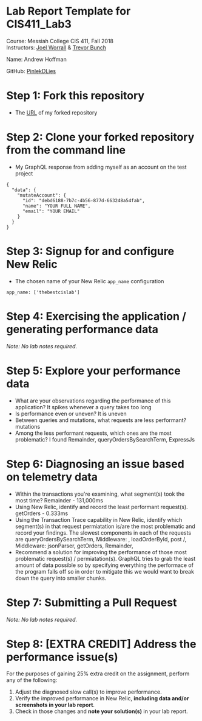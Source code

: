 # Lab Report Template for CIS411_Lab3
Course: Messiah College CIS 411, Fall 2018<br/>
Instructors: [Joel Worrall](https://github.com/tangollama) & [Trevor Bunch](https://github.com/trevordbunch)<br/>

Name: Andrew Hoffman<br/>

GitHub: [PinlekDLies](https://github.com/PinlekDLies)<br/>

# Step 1: Fork this repository
- The [URL](https://github.com/PinlekDLies/cis411_lab3) of my forked repository

# Step 2: Clone your forked repository from the command line
- My GraphQL response from adding myself as an account on the test project
```
{
  "data": {
    "mutateAccount": {
      "id": "debd6188-7b7c-4b56-877d-663248a54fab",
      "name": "YOUR FULL NAME",
      "email": "YOUR EMAIL"
    }
  }
}
```

# Step 3: Signup for and configure New Relic
- The chosen name of your New Relic ```app_name``` configuration
```
app_name: ['thebestcislab']
```

# Step 4: Exercising the application / generating performance data

_Note: No lab notes required._

# Step 5: Explore your performance data
* What are your observations regarding the performance of this application? 
  It spikes whenever a query takes too long
* Is performance even or uneven? 
  It is uneven
* Between queries and mutations, what requests are less performant? 
  mutations
* Among the less performant requests, which ones are the most problematic?
  I found Remainder, queryOrdersBySearchTerm, ExpressJs
  
# Step 6: Diagnosing an issue based on telemetry data
* Within the transactions you're examining, what segment(s) took the most time?
  Remainder - 131,000ms
* Using New Relic, identify and record the least performant request(s).
  getOrders - 0.333ms
* Using the Transaction Trace capability in New Relic, identify which segment(s) in that request permiatation is/are the most problematic and record your findings.
  The slowest components in each of the requests are queryOrdersBySearchTerm, Middleware: <anonymous>, loadOrderById, post /, 	  Middleware: jsonParser, getOrders, Remainder, 
* Recommend a solution for improving the performance of those most problematic request(s) / permiatation(s).
  GraphQL tries to grab the least amount of data possible so by specifying everything the performace of the program falls off so in order to mitigate this we would want to break down the query into smaller chunks. 
  
# Step 7: Submitting a Pull Request
_Note: No lab notes required._

# Step 8: [EXTRA CREDIT] Address the performance issue(s)
For the purposes of gaining 25% extra credit on the assignment, perform any of the following:
1. Adjust the diagnosed slow call(s) to improve performance. 
2. Verify the improved performance in New Relic, **including data and/or screenshots in your lab report**.
2. Check in those changes and **note your solution(s)** in your lab report.
